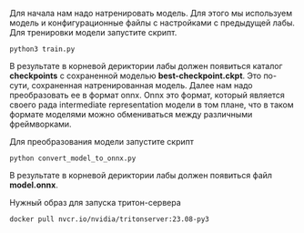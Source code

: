 Для начала нам надо натренировать модель. Для этого мы используем модель и конфигурационные файлы с настройками с предыдущей лабы.
Для тренировки модели запустите скрипт.
```
python3 train.py
```
В результате в корневой дериктории лабы должен появиться каталог __checkpoints__ с сохраненной моделью __best-checkpoint.ckpt__.
Это по-сути, сохраненная натренированная модель. Далее нам надо преобразовать ее в формат onnx. Onnx это формат, который
является своего рада intermediate representation модели в том плане, что в таком формате моделями можно обмениваться между
различными фреймворками.

Для преобразования модели запустите скрипт
```
python convert_model_to_onnx.py
```
В результате в корневой дериктории лабы должен появиться файл __model.onnx__.

Нужный образ для запуска тритон-сервера

```
docker pull nvcr.io/nvidia/tritonserver:23.08-py3
```